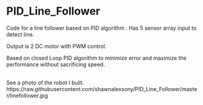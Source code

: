 # PID_Line_Follower
Code for a line follower based on PID algorithm
.
Has 5 sensor array input to detect line. <br>

Output is 2 DC motor with PWM control. <br>

Based on closed Loop PID algorithm to minimize error and maximize the performance without sacrificing speed.

<br>
See a photo of the robot I built. 
https://raw.githubusercontent.com/shawnalexsony/PID_Line_Follower/master/linefollower.jpg

